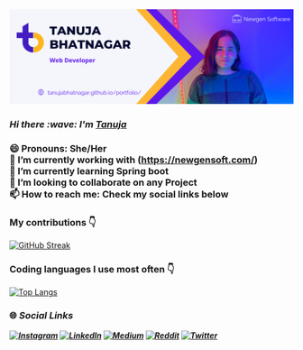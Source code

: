 <img src="Web Developer.png" width="1000px">
<h3><b><i>Hi there :wave:   I'm <a href="https://tanujabhatnagar.github.io/portfolio/">Tanuja</a></i></b><h3>

😄 Pronouns: She/Her </br>
🔭 I’m currently working with (https://newgensoft.com/)  </br>
🌱 I’m currently learning Spring boot </br>
👯 I’m looking to collaborate on any Project </br>
📫 How to reach me: Check my social links below </br>

### My contributions :point_down:
[![GitHub Streak](https://streak-stats.demolab.com/?user=tanujabhatnagar)](https://git.io/streak-stats)

### Coding languages I use most often :point_down:
[![Top Langs](https://github-readme-stats.vercel.app/api/top-langs/?username=tanujabhatnagar&layout=compact)](https://github.com/tanujabhatnagar/github-readme-stats)

### <b>🌐 <i> Social Links<b><i>
[![Instagram](https://img.shields.io/badge/Instagram-E4405F?style=for-the-badge&logo=instagram&logoColor=white)](https://www.instagram.com/tanujabhatnagar_/)
[![LinkedIn](https://img.shields.io/badge/LinkedIn-0077B5?style=for-the-badge&logo=linkedin&logoColor=white)](https://www.linkedin.com/in/tanujabhatnagar/)
[![Medium](https://img.shields.io/badge/Medium-12100E?style=for-the-badge&logo=medium&logoColor=white)](https://tanujabhatnagar.medium.com/)
[![Reddit](https://img.shields.io/badge/Reddit-FF4500?style=for-the-badge&logo=reddit&logoColor=white)](https://www.reddit.com/user/tanujabhatnagar_/)
[![Twitter](https://img.shields.io/twitter/follow/TechieTanuja?logo=Twitter&style=for-the-badge)](https://twitter.com/TechieTanuja)



<!--
**tanujabhatnagar/tanujabhatnagar** is a ✨ _special_ ✨ repository because its `README.md` (this file) appears on your GitHub profile.

Here are some ideas to get you started:

-.
- 🤔 I’m looking for help with ...
- 💬 Ask me about ...
-  ...
- ...
- ⚡ Fun fact: ...
-->
